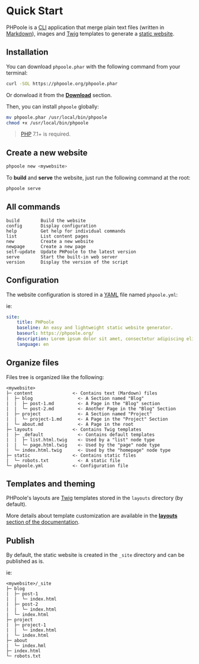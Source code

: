 <!--
repository: https://github.com/PHPoole/PHPoole/edit/master/docs/
file: 1.Quick Start.md
next: content
aliases:
  - documentation/1-overview
  - documentation/overview
description: "PHPoole Quick Start."
-->
# Quick Start

PHPoole is a [CLI](https://en.wikipedia.org/wiki/Command-line_interface) application that merge plain text files (written in [Markdown](https://daringfireball.net/projects/markdown/)), images and [Twig](https://twig.symfony.com/) templates to generate a [static website](https://en.wikipedia.org/wiki/Static_web_page).

## Installation

You can download `phpoole.phar` with the following command from your terminal:
```bash
curl -SOL https://phpoole.org/phpoole.phar
```
Or donwload it from the [**Download**](https://phpoole.org/download/) section.

Then, you can install `phpoole` globally:
```bash
mv phpoole.phar /usr/local/bin/phpoole
chmod +x /usr/local/bin/phpoole
```

> [PHP](http://php.net/manual/en/install.php) 7.1+ is required.

## Create a new website

```bash
phpoole new <mywebsite>
```

To **build** and **serve** the website, just run the following command at the root:
```bash
phpoole serve
```

## All commands

```text
build        Build the website
config       Display configuration
help         Get help for individual commands
list         List content pages
new          Create a new website
newpage      Create a new page
self-update  Update PHPoole to the latest version
serve        Start the built-in web server
version      Display the version of the script
```

## Configuration

The website configuration is stored in a [YAML](https://en.wikipedia.org/wiki/YAML) file named `phpoole.yml`:

ie:
```yaml
site:
    title: PHPoole
    baseline: An easy and lightweight static website generator.
    baseurl: https://phpoole.org/
    description: Lorem ipsum dolor sit amet, consectetur adipiscing elit.
    language: en
```

## Organize files

Files tree is organized like the following:

```text
<mywebsite>
├─ content               <- Contains text (Mardown) files
|  ├─ blog                 <- A Section named "Blog"
|  |  ├─ post-1.md         <- A Page in the "Blog" section
|  |  └─ post-2.md         <- Another Page in the "Blog" Section
|  ├─ project              <- A Section named "Project"
|  |  └─ project-1.md      <- A Page in the "Project" Section
|  └─ about.md             <- A Page in the root
├─ layouts               <- Contains Twig templates
|  ├─ _default             <- Contains default templates
|  |  ├─ list.html.twig    <- Used by a "list" node type
|  |  └─ page.html.twig    <- Used by the "page" node type
|  └─ index.html.twig      <- Used by the "homepage" node type
├─ static                <- Contains static files
|  └─ robots.txt           <- A static file
└─ phpoole.yml           <- Configuration file
```

## Templates and theming

PHPoole's layouts are [Twig](https://twig.symfony.com/) templates stored in the `layouts` directory (by default).

More details about template customization are available in the [**layouts** section of the documentation](https://phpoole.org/documentation/layouts/).

## Publish

By default, the static website is created in the `_site` directory and can be published as is.

ie:
```text
<mywebsite>/_site
├─ blog
|  ├─ post-1
|  |  └─ index.html
|  ├─ post-2
|  |  └─ index.html
|  └─ index.html
├─ project
|  ├─ project-1
|  |  └─ index.html
|  └─ index.html
├─ about
|  └─ index.hml
├─ index.html
└─ robots.txt
```
